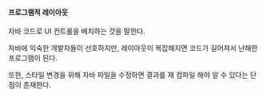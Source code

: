 #### 프로그램적 레이아웃

자바 코드로 UI 컨트롤을 배치하는 것을 말한다.

자바에 익숙한 개발자들이 선호하지만, 레이아웃이 복잡해지면 코드가 길어져서 난해한 프로그램이 된다.

또한, 스타일 변경을 위해 자바 파일을 수정하면 결과를 재 컴파일 해야 알 수 있다는 단점이 존재한다.
